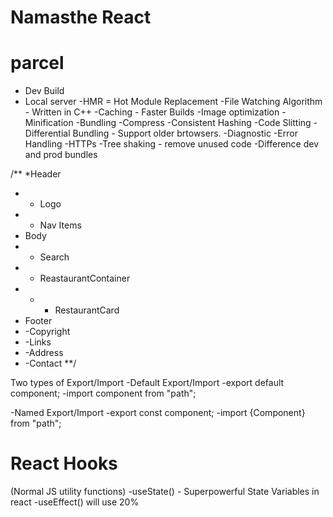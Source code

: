 # Namasthe React

# parcel

- Dev Build
- Local server
  -HMR = Hot Module Replacement
  -File Watching Algorithm - Written in C++
  -Caching - Faster Builds
  -Image optimization
  -Minification
  -Bundling
  -Compress
  -Consistent Hashing
  -Code Slitting
  -Differential Bundling - Support older brtowsers.
  -Diagnostic
  -Error Handling
  -HTTPs
  -Tree shaking - remove unused code
  -Difference dev and prod bundles

/\*\*
\*Header

- - Logo
- - Nav Items
- Body
- - Search
- - ReastaurantContainer
- - - RestaurantCard
- Footer
- -Copyright
- -Links
- -Address
- -Contact
  \*\*/

Two types of Export/Import
-Default Export/Import
-export default component;
-import component from "path";

-Named Export/Import
-export const component;
-import {Component} from "path";


# React Hooks
(Normal JS utility functions)
-useState()  -  Superpowerful State Variables in react
-useEffect()   will use 20%
